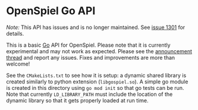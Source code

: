 # OpenSpiel Go API

*Note:* This API has issues and is no longer maintained. See
[issue 1301](https://github.com/google-deepmind/open_spiel/issues/1301) for
details.

This is a basic [Go](https://golang.org/) API for OpenSpiel. Please note that it
is currently experimental and may not work as expected. Please see the
[announcement thread](https://github.com/deepmind/open_spiel/issues/541) and
report any issues. Fixes and improvements are more than welcome!

See the `CMakeLists.txt` to see how it is setup: a dynamic shared library is
created similarly to python extension (`libgospiel.so`). A simple go module is
created in this directory using `go mod init` so that go tests can be run. Note
that currently `LD_LIBRARY_PATH` must include the location of the dynamic
library so that it gets properly loaded at run time.
